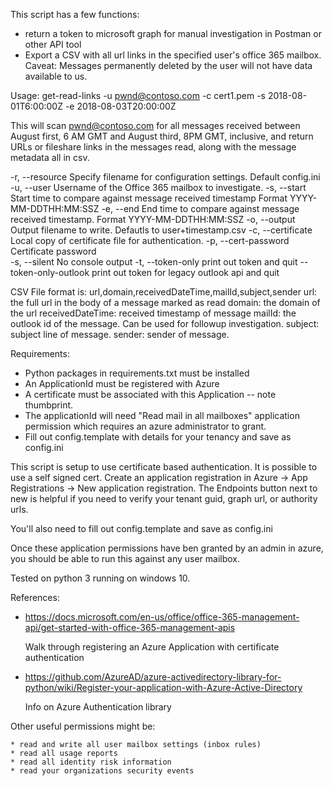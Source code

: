  This script has a few functions:
  * return a token to microsoft graph for manual investigation in Postman or other API tool
  * Export a CSV with all url links in the specified user's office 365 mailbox.  Caveat:  Messages permanently deleted
    by the user will not have data available to us.
  
 Usage:
 get-read-links -u pwnd@contoso.com -c cert1.pem -s 2018-08-01T6:00:00Z -e 2018-08-03T20:00:00Z

 This will scan pwnd@contoso.com for all messages received between August first, 6 AM GMT and August third, 8PM GMT, 
 inclusive, and return URLs or fileshare links in the messages read, along with the message metadata all in csv.

 -r, --resource         Specify filename for configuration settings.  Default config.ini
 -u, --user             Username of the Office 365 mailbox to investigate. 
 -s, --start            Start time to compare against message received timestamp  Format YYYY-MM-DDTHH:MM:SSZ
 -e, --end              End time to compare against message received timestamp. Format YYYY-MM-DDTHH:MM:SSZ
 -o, --output           Output filename to write.  Defautls to user+timestamp.csv
 -c, --certificate      Local copy of certificate file for authentication.
 -p, --cert-password    Certificate password   
 -s, --silent           No console output
 -t, --token-only       print out token and quit
 --token-only-outlook   print out token for legacy outlook api and quit

 CSV File format is: url,domain,receivedDateTime,mailId,subject,sender
    url: the full url in the body of a message marked as read
    domain: the domain of the url
    receivedDateTime:   received timestamp of message
    mailId:             the outlook id of the message.  Can be used for followup investigation.
    subject:            subject line of message.
    sender:             sender of message.
    
 Requirements:
  * Python packages in requirements.txt must be installed
  * An ApplicationId must be registered with Azure
  * A certificate must be associated with this Application -- note thumbprint.
  * The applicationId will need "Read mail in all mailboxes" application permission which requires an 
    azure administrator to grant.
  * Fill out config.template with details for your tenancy and save as config.ini  
 
 This script is setup to use certificate based authentication.  It is possible to use a self signed cert.
 Create an application registration in Azure -> App Registrations -> New application registration.
 The Endpoints button next to new is helpful if you need to verify your tenant guid, graph url, or authority urls.

 You'll also need to fill out config.template and save as config.ini	

 Once these application permissions have ben granted by an admin in azure, you should be able to run this against any
 user mailbox.

 Tested on python 3 running on windows 10.

References:
* https://docs.microsoft.com/en-us/office/office-365-management-api/get-started-with-office-365-management-apis
    
    Walk through registering an Azure Application with certificate authentication


* https://github.com/AzureAD/azure-activedirectory-library-for-python/wiki/Register-your-application-with-Azure-Active-Directory
    
    Info on Azure Authentication library
  
 
 Other useful permissions might be:
 
    * read and write all user mailbox settings (inbox rules)
    * read all usage reports
    * read all identity risk information
    * read your organizations security events
